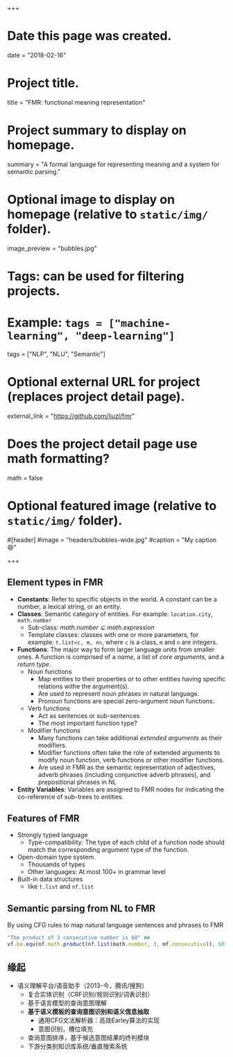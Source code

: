 +++
# Date this page was created.
date = "2018-02-16"

# Project title.
title = "FMR: functional meaning representation"

# Project summary to display on homepage.
summary = "A formal language for representing meaning and a system for semantic parsing."

# Optional image to display on homepage (relative to `static/img/` folder).
image_preview = "bubbles.jpg"

# Tags: can be used for filtering projects.
# Example: `tags = ["machine-learning", "deep-learning"]`
tags = ["NLP", "NLU", "Semantic"]

# Optional external URL for project (replaces project detail page).
external_link = "https://github.com/liuzl/fmr"

# Does the project detail page use math formatting?
math = false

# Optional featured image (relative to `static/img/` folder).
#[header]
#image = "headers/bubbles-wide.jpg"
#caption = "My caption :smile:"

+++

## Element types in FMR

  - **Constants**: Refer to specific objects in the world. A constant can be a number, a lexical string, or an entity.
  - **Classes**: Semantic category of entities. For example: `location.city`, `math.number`
    - Sub-class: *math.number ⊆ math.expression*
    - Template classes: classes with one or more parameters, for example: `t.list<c, m, n>`, where `c` is a class, `m` and `n` are integers.
  - **Functions**: The major way to form larger language units from smaller ones. A function is comprised of a *name*, a list of *core arguments*, and a *return type*.
    - Noun functions
      - Map entities to their properties or to other entities having specific relations withe the argument(s).
      - Are used to represent noun phrases in natural language.
      - Pronoun functions are special zero-argument noun functions.
    - Verb functions
      - Act as sentences or sub-sentences
      - The most important function type?
    - Modifier functions
      - Many functions can take additional *extended arguments* as their modifiers.
      - Modifier functions often take the role of extended arguments to modify noun function, verb functions or other modifier functions.
      - Are used in FMR as the semantic representation of adjectives, adverb phrases (including conjunctive adverb phrases), and prepositional phrases in NL
  - **Entity Variables**: Variables are assigned to FMR nodes for indicating the co-reference of sub-trees to entities.

## Features of FMR

  - Strongly typed language
    - Type-compatibility: The type of each child of a function node should match the corresponding argument type of the function.
  - Open-domain type system.
    - Thousands of types
    - Other languages: At most 100+ in grammar level
  - Built-in data structures
    - like `t.list` and `nf.list`

## Semantic parsing from NL to FMR

By using CFG rules to map natural language sentences and phrases to FMR
```javascript
"The product of 3 consecutive number is 60" => 
vf.be.equ(nf.math.product(nf.list(math.number, 3, mf.consecutive)), 60);
```

## 缘起

* 语义理解平台/语音助手（2013-今，腾讯/搜狗）
  * 复合实体识别（CRF识别/规则识别/词表识别）
  * 基于语言模型的查询意图理解
  * **基于语义模板的查询意图识别和语义信息抽取**
      * 通用CFG文法解析器：高效Earley算法的实现
      * 意图识别，槽位填充
  * 查询意图排序，基于候选意图结果的终判模块
  * 下游分类别知识库系统/垂直搜索系统
